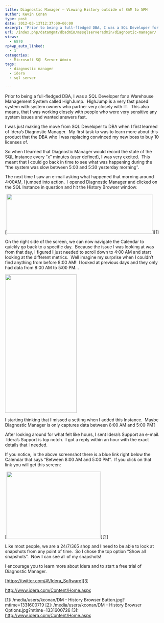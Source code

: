 ```yaml
---
title: Diagnostic Manager – Viewing History outside of 8AM to 5PM
author: Kevin Conan
type: post
date: 2012-03-13T12:37:00+00:00
excerpt: 'Prior to being a full-fledged DBA, I was a SQL Developer for a Warehouse Management System called HighJump.  HighJump is a very fast paced system with system owners who partner very closely with IT.  This also means, that I was working closely with peop&hellip;'
url: /index.php/datamgmt/dbadmin/mssqlserveradmin/diagnostic-manager/
views:
  - 6870
rp4wp_auto_linked:
  - 1
categories:
  - Microsoft SQL Server Admin
tags:
  - diagnostic manager
  - idera
  - sql server

---
```

Prior to being a full-fledged DBA, I was a SQL Developer for a Warehouse Management System called HighJump.  HighJump is a very fast paced system with system owners who partner very closely with IT.  This also means, that I was working closely with people who were very sensitive any system issues and wanted answers fast.

I was just making the move from SQL Developer to DBA when I first learned of Idera&#8217;s Diagnostic Manager.  My first task to was to learn more about this product that the DBA who I was replacing convinced my new boss to buy 10 licenses of.

So when I learned that Diagnostic Manager would record the state of the SQL Instance every &#8220;x&#8221; minutes (user defined), I was very excited.  This meant that I could go back in time to see what was happening during the &#8220;the system was slow between 5:00 and 5:30 yesterday morning&#8221;.

The next time I saw an e-mail asking what happened that morning around 4:00AM, I jumped into action.  I opened Diagnostic Manager and clicked on the SQL Instance in question and hit the History Browser window:

[<img style="border-style: initial; border-color: initial;" src="/wp-content/uploads/users/kconan/DM - History Browser Button.jpg?mtime=1331600719" alt="" width="476" height="130" />][1]

<p style="text-align: left;">
  On the right side of the screen, we can now navigate the Calendar to quickly go back to a specific day.  Because the issue I was looking at was from that day, I figured I just needed to scroll down to 4:00 AM and start looking at the different metrics.  Well imagine my surprise when I couldn&#8217;t find anything from before 8:00 AM!  I looked at previous days and they only had data from 8:00 AM to 5:00 PM&#8230;
</p>

<div class="image_block" style="text-align: left;">
  <p>
    <a href="/media/users/kconan/DM - History Browser.jpg?mtime=1331600733"><img src="/wp-content/uploads/users/kconan/DM - History Browser.jpg?mtime=1331600733" alt="" width="234" height="452" /></a>
  </p>
</div>

<p style="text-align: left;">
  I starting thinking that I missed a setting when I added this Instance.  Maybe Diagnostic Manager is only captures data between 8:00 AM and 5:00 PM?
</p>

After looking around for what felt like hours, I sent Idera&#8217;s Support an e-mail.  Idera&#8217;s Support is top notch.  I got a reply within an hour with the exact details that I needed.

If you notice, in the above screenshot there is a blue link right below the Calendar that says &#8220;Between 8:00 AM and 5:00 PM&#8221;.  If you click on that link you will get this screen:

[<img src="/wp-content/uploads/users/kconan/DM - History Browser Options.jpg?mtime=1331600726" alt="" width="308" height="218" />][2]

Like most people, we are a 24/7/365 shop and I need to be able to look at snapshots from any point of time.  So I chose the top option &#8220;Show all snapshots&#8221;.  Now I can see all of my snapshots!

I encourage you to learn more about Idera and to start a free trial of Diagnostic Manager.

[https://twitter.com/#!/Idera_Software][3]

<http://www.idera.com/Content/Home.aspx>

 [1]: /media/users/kconan/DM - History Browser Button.jpg?mtime=1331600719
 [2]: /media/users/kconan/DM - History Browser Options.jpg?mtime=1331600726
 [3]: http://www.idera.com/Content/Home.aspx